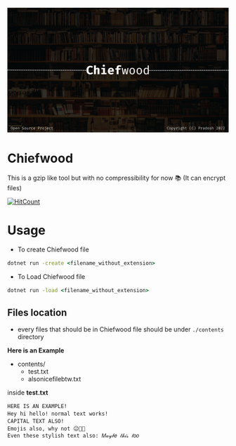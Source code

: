 ![Banner](https://raw.githubusercontent.com/pradosh-arduino/Chiefwood/master/res/Chiefwood.png)

# Chiefwood
  This is a gzip like tool but with no compressibility for now 📚 (It can encrypt files)

  [![HitCount](https://hits.dwyl.com/pradosh-arduino/Chiefwood.svg?style=flat-square&show=unique)](http://hits.dwyl.com/pradosh-arduino/Chiefwood)

# Usage
  - To create Chiefwood file
  ```cmd
  dotnet run -create <filename_without_extension>
  ```
  - To Load Chiefwood file
  ```cmd
  dotnet run -load <filename_without_extension>
  ```

## Files location
  - every files that should be in Chiefwood file should be under `./contents` directory

  **Here is an Example**

  - contents/
    - test.txt
    - alsonicefilebtw.txt
    
  inside **test.txt**
  ```txt
  HERE IS AN EXAMPLE!
  Hey hi hello! normal text works!
  CAPITAL TEXT ALSO!
  Emojis also, why not 😉🧪🍕
  Even these stylish text also: 𝑀𝒶𝓎𝒷𝑒 𝓉𝒽𝒾𝓈 𝓉𝑜𝑜
  ```
